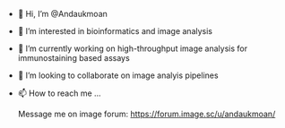 - 👋 Hi, I’m @Andaukmoan
- 👀 I’m interested in bioinformatics and image analysis
- 🌱 I’m currently working on high-throughput image analysis for immunostaining based assays
- 💞️ I’m looking to collaborate on image analyis pipelines
- 📫 How to reach me ...

   Message me on image forum: https://forum.image.sc/u/andaukmoan/

<!---
Andaukmoan/Andaukmoan is a ✨ special ✨ repository because its `README.md` (this file) appears on your GitHub profile.
You can click the Preview link to take a look at your changes.
--->
